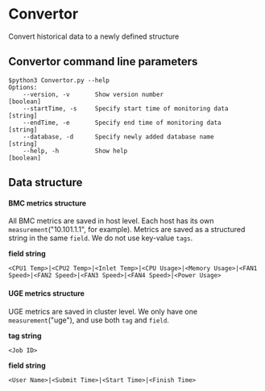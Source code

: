 # Convertor
Convert historical data to a newly defined structure
## Convertor command line parameters
```
$python3 Convertor.py --help
Options:
    --version, -v       Show version number                             [boolean]
    --startTime, -s     Specify start time of monitoring data           [string]
    --endTime, -e       Specify end time of monitoring data             [string]
    --database, -d      Specify newly added database name               [string]
    --help, -h          Show help                                       [boolean]
```
## Data structure
#### BMC metrics structure 
All BMC metrics are saved in host level. Each host has its own `measurement`("10.101.1.1", for example). Metrics are saved as a structured string in the same `field`. We do not use key-value `tags`.

__field string__
```
<CPU1 Temp>|<CPU2 Temp>|<Inlet Temp>|<CPU Usage>|<Memory Usage>|<FAN1 Speed>|<FAN2 Speed>|<FAN3 Speed>|<FAN4 Speed>|<Power Usage>
```
#### UGE metrics structure
UGE metrics are saved in cluster level. We only have one `measurement`("uge"), and use both `tag` and `field`.

__tag string__
```
<Job ID>
```

__field string__
```
<User Name>|<Submit Time>|<Start Time>|<Finish Time>
```

